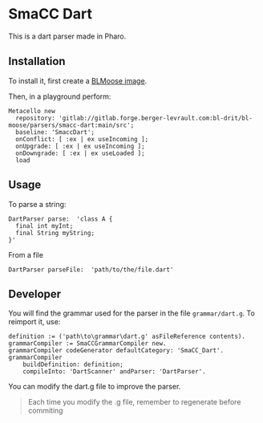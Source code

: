 # SmaCC Dart

This is a dart parser made in Pharo.

## Installation

To install it, first create a [BLMoose image](https://gitlab.forge.berger-levrault.com/bl-drit/bl-moose/bl-moose).

Then, in a playground perform:

```st
Metacello new
  repository: 'gitlab://gitlab.forge.berger-levrault.com:bl-drit/bl-moose/parsers/smacc-dart:main/src';
  baseline: 'SmaccDart';
  onConflict: [ :ex | ex useIncoming ];
  onUpgrade: [ :ex | ex useIncoming ];
  onDowngrade: [ :ex | ex useLoaded ];
  load
```

## Usage

To parse a string: 

```st
DartParser parse:  'class A {
  final int myInt;
  final String myString;
}'
```

From a file

```st
DartParser parseFile:  'path/to/the/file.dart'
```

## Developer

You will find the grammar used for the parser in the file `grammar/dart.g`.
To reimport it, use:

```st
definition := ('path\to\grammar\dart.g' asFileReference contents).
grammarCompiler := SmaCCGrammarCompiler new.
grammarCompiler codeGenerator defaultCategory: 'SmaCC_Dart'.
grammarCompiler
	buildDefinition: definition;
	compileInto: 'DartScanner' andParser: 'DartParser'.
```

You can modify the dart.g file to improve the parser.

> Each time you modify the .g file, remember to regenerate before commiting
